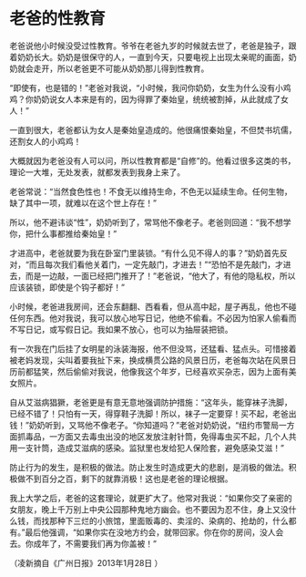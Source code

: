 # 老爸的性教育

老爸说他小时候没受过性教育。爷爷在老爸九岁的时候就去世了，老爸是独子，跟着奶奶长大。奶奶是很保守的人，一直到今天，只要电视上出现太亲昵的画面，奶奶就会走开，所以老爸更不可能从奶奶那儿得到性教育。 

“即使有，也是错的！”老爸对我说，“小时候，我问你奶奶，女生为什么没有小鸡鸡？你奶奶说女人本来是有的，因为得罪了秦始皇，统统被割掉，从此就成了女人！” 

一直到很大，老爸都认为女人是秦始皇造成的。他很痛恨秦始皇，不但焚书坑儒，还割女人的小鸡鸡！ 

大概就因为老爸没有人可以问，所以性教育都是“自修”的。他看过很多这类的书，理论一大堆，无处发表，就都发表到我身上来了。 

老爸常说：“当然食色性也！不食无以维持生命，不色无以延续生命。任何生物，缺了其中一项，就难以在这个世上存在！” 

所以，他不避讳谈“性”，奶奶听到了，常骂他不像老子。老爸则回道：“我不想学你，把什么事都推给秦始皇！” 

才进高中，老爸就要为我在卧室门里装锁。“有什么见不得人的事？”奶奶首先反对，“而且每次我们看他关着门，一定先敲门，才进去！”“恐怕不是先敲门，才进去，而是一边敲，一面已经把门推开了！”老爸说，“他大了，有他的隐私权，所以应该装锁，即使是个钩子都好！” 

小时候，老爸进我房间，还会东翻翻、西看看，但从高中起，屋子再乱，他也不碰任何东西。他对我说，我可以放心地写日记，他绝不偷看。不必因为怕家人偷看而不写日记，或写假日记。我如果不放心，也可以为抽屉装把锁。 

有一次我在门后挂了女明星的泳装海报，他不但没骂，还猛看、猛点头。可惜接着被老妈发现，尖叫着要我扯下来，换成横贯公路的风景日历，老爸每次站在风景日历前都猛笑，然后偷偷对我说，他像我这个年岁，已经喜欢买杂志，因为上面有美女照片。 

自从艾滋病猖獗，老爸更是有意无意地强调防护措施：“这年头，能穿袜子洗脚，已经不错了！只怕有一天，得穿鞋子洗脚！所以，袜子一定要穿！买不起，老爸出钱！”奶奶听到，又骂他不像老子。“你知道吗？”老爸对奶奶说，“纽约市警局一方面抓毒品，一方面又去毒虫出没的地区发放注射针筒，免得毒虫买不起，几个人共用一支针筒，造成艾滋病的感染。监狱里也发给犯人保险套，避免感染艾滋！” 

防止行为的发生，是积极的做法。防止发生时造成更大的悲剧，是消极的做法。积极做不到百分之百，剩下的就靠消极！这也是老爸的理论根据。 

我上大学之后，老爸的这套理论，就更扩大了。他常对我说：“如果你交了亲密的女朋友，晚上千万别上中央公园那种鬼地方幽会。也不要因为忍不住，身上又没什么钱，而找那种下三烂的小旅馆，里面贩毒的、卖淫的、染病的、抢劫的，什么都有。”最后他强调，“如果你实在没地方约会，就带回家。你在你的房间，没人会去。你成年了，不需要我们再为你盖被！” 

（凌新摘自《广州日报》2013年1月28日 ）